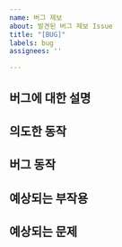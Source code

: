 ```yaml
---
name: 버그 제보
about: 발견된 버그 제보 Issue
title: "[BUG]"
labels: bug
assignees: ''

---
```


<!-- Assigness는 본인과, 버그가 발생된 기능 담당자를 추가합니다-->

## 버그에 대한 설명

## 의도한 동작

## 버그 동작

## 예상되는 부작용

## 예상되는 문제
